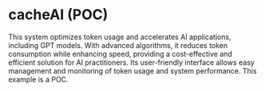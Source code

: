# cacheAI (POC)
This system optimizes token usage and accelerates AI applications, including GPT models. With advanced algorithms, it reduces token consumption while enhancing speed, providing a cost-effective and efficient solution for AI practitioners. Its user-friendly interface allows easy management and monitoring of token usage and system performance. This example is a POC.
